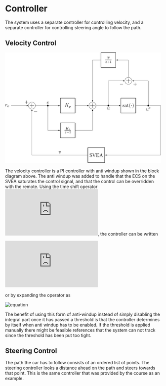 # Controller
The system uses a separate controller for controlling velocity, and a separate controller for controlling steering angle to follow the path.

## Velocity Control
![Velocity controller block diagram](figures/controller_diagram.svg "Velocity controller")

The velocity controller is a PI controller with anti windup shown in the block diagram above. The anti windup was added to handle that the ECS on the SVEA saturates the control signal, and that the control can be overridden with the remote. Using the time shift operator ![equation](https://latex.codecogs.com/svg.latex?%5Cinline%20qx_t%3Dx_%7Bt+1%7D), the controller can be written

![equation](https://latex.codecogs.com/svg.latex?u_t%20%3D%20K_pe_t%20+%20%5Cfrac%7BK_i%7D%7Bq-1%7De_t%20+%20%5Cfrac%7BT%7D%7Bq-1%7D%28u%5Es_t%20-%20u_t%29)

or by expanding the operator as

![equation](https://latex.codecogs.com/svg.svg?u_%7Bt+1%7D%20%3D%20u_t%20+%20K_pe_%7Bt+1%7D%20+%20%28K_i-K_p%29e_t%20+%20%281-T%29u_t%20+%20Tu%5Es_t)

The benefit of using this form of anti-windup instead of simply disabling the integral part once it has passed a threshold is that the controller determines by itself when anti windup has to be enabled. If the threshold is applied manually there might be feasible references that the system can not track since the threshold has been put too tight.

## Steering Control
The path the car has to follow consists of an ordered list of points. The steering controller looks a distance ahead on the path and steers towards that point. This is the same controller that was provided by the course as an example.
